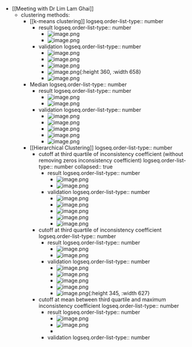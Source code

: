- [[Meeting with Dr Lim Lam Ghai]]
	- clustering methods:
		- [[k-means clustering]]
		  logseq.order-list-type:: number
			- result
			  logseq.order-list-type:: number
				- ![image.png](../assets/image_1724902364790_0.png)
				- ![image.png](../assets/image_1724902393836_0.png)
			- validation
			  logseq.order-list-type:: number
				- ![image.png](../assets/image_1724903762356_0.png)
				- ![image.png](../assets/image_1724904311556_0.png)
				- ![image.png](../assets/image_1724904334419_0.png)
				- ![image.png](../assets/image_1724904361383_0.png){:height 360, :width 658}
				- ![image.png](../assets/image_1724904378652_0.png)
		- Median
		  logseq.order-list-type:: number
			- result
			  logseq.order-list-type:: number
				- ![image.png](../assets/image_1724902762329_0.png)
				- ![image.png](../assets/image_1724902720944_0.png)
			- validation
			  logseq.order-list-type:: number
				- ![image.png](../assets/image_1724903671640_0.png)
				- ![image.png](../assets/image_1724902967743_0.png)
				- ![image.png](../assets/image_1724902997533_0.png)
				- ![image.png](../assets/image_1724903015738_0.png)
				- ![image.png](../assets/image_1724903698410_0.png)
		- [[Hierarchical Clustering]]
		  logseq.order-list-type:: number
			- cutoff at third quartile of inconsistency coefficient (without removing zeros inconsistency coefficient)
			  logseq.order-list-type:: number
			  collapsed:: true
				- result
				  logseq.order-list-type:: number
					- ![image.png](../assets/image_1724910619954_0.png)
					- ![image.png](../assets/image_1724910582795_0.png)
				- validation
				  logseq.order-list-type:: number
					- ![image.png](../assets/image_1724910408515_0.png)
					- ![image.png](../assets/image_1724910436347_0.png)
					- ![image.png](../assets/image_1724910456638_0.png)
					- ![image.png](../assets/image_1724910476897_0.png)
					- ![image.png](../assets/image_1724910500734_0.png)
			- cutoff at third quartile of inconsistency coefficient
			  logseq.order-list-type:: number
				- result
				  logseq.order-list-type:: number
					- ![image.png](../assets/image_1724910952992_0.png)
					- ![image.png](../assets/image_1724910975737_0.png)
				- validation
				  logseq.order-list-type:: number
					- ![image.png](../assets/image_1724911014310_0.png)
					- ![image.png](../assets/image_1724911032160_0.png)
					- ![image.png](../assets/image_1724911049507_0.png)
					- ![image.png](../assets/image_1724911066437_0.png)
					- ![image.png](../assets/image_1724911080865_0.png){:height 345, :width 627}
			- cutoff at mean between third quartile and maximum inconsistency coefficient
			  logseq.order-list-type:: number
				- result
				  logseq.order-list-type:: number
					- ![image.png](../assets/image_1724911212918_0.png)
					- ![image.png](../assets/image_1724911232050_0.png)
					-
				- validation
				  logseq.order-list-type:: number
